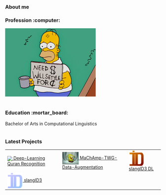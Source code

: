 <h3 align="left">
  About me
</h3>

<h3 align="left"> Profession :computer:
</h3>
<p align="left">
  <img src='https://raw.githubusercontent.com/m4cit/m4cit/main/Homer%20begging.png' height="220">
</p>

# 

<h3 align="left">
  Education :mortar_board:
</h3>
<p align="left">
  Bachelor of Arts in Computational Linguistics
</p>

# 

<h3 align="left">
  Latest Projects
</h3>

|                    |                    |                    |
|:-------------------|:-------------------|:-------------------|
|<img src='https://raw.githubusercontent.com/m4cit/Deep-Learning-Quran-Recognition/main/gallery/icon.png' align="center" height="50">[ Deep-Learning Quran Recognition](https://github.com/m4cit/Deep-Learning-Quran-Recognition)|<img src='https://raw.githubusercontent.com/m4cit/m4cit/main/Crazy%20Spongebob.png' align="center" height="40">[ MaChAmp-TWG-Data-Augmentation](https://github.com/m4cit/MaChAmp-TWG-Data-Augmentation)|<img src='https://raw.githubusercontent.com/m4cit/slangID3_DL/main/misc/gallery/slangID3_dl_icon.png' align="center" height="50">[ slangID3 DL](https://github.com/m4cit/slangID3_DL)
|<img src='https://raw.githubusercontent.com/m4cit/slangID3/main/misc/gallery/slangID3_icon.png' align="center" height="50">[ slangID3](https://github.com/m4cit/slangID3)
